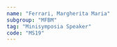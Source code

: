 ```yaml
---
name: "Ferrari, Margherita Maria"
subgroup: "MFBM"
tag: "Minisymposia Speaker"
code: "MS19"
---
```

